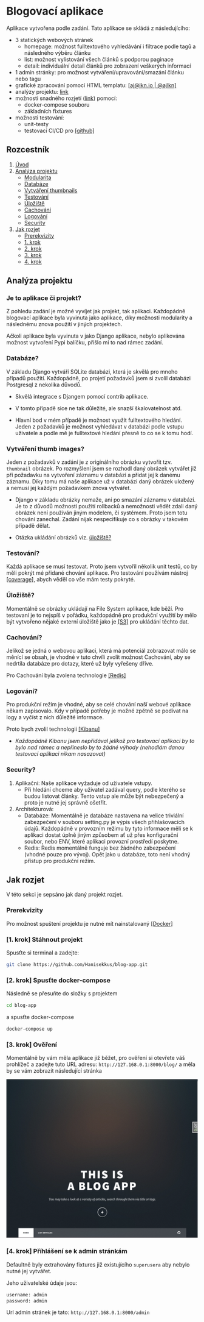 # Blogovací aplikace
Aplikace vytvořena podle zadání. Tato aplikace se skládá z následujícího:
* 3 statických webových stránek
    * homepage: možnost fulltextového vyhledávání i filtrace podle tagů a následného výběru článku
    * list: možnost vylistování všech článků s podporou paginace
    * detail: individuální detail článků pro zobrazení veškerých informací
* 1 admin stránky: pro možnost vytváření/upravování/smazání článku nebo tagu
* grafické zpracování pomocí HTML templatu: [[aj@lkn.io | @ajlkn]](https://html5up.net/massively)
* analýzy projektu: [link](#analýza-projektu)
* možnosti snadného rozjetí ([link](#jak-rozjet)) pomocí:
    * docker-compose souboru
    * základních fixtures
* možnosti testování:
    * unit-testy
    * testovací CI/CD pro [[github]](https://github.com/Hanisekkus/blog-app)

## Rozcestník
1) [Úvod](#blogovací-aplikace)
2) [Analýza projektu](#analýza-projektu)
    * [Modularita](#je-to-aplikace-či-projekt)
    * [Databáze](#databáze)
    * [Vytváření thumbnails](#vytváření-thumb-images)
    * [Testování](#testování)
    * [Úložiště](#úložiště)
    * [Cachování](#cachování)
    * [Logování](#logování)
    * [Security](#security)
3) [Jak rozjet](#jak-rozjet)
    * [Prerekvizity](#prerekvizity)
    * [1. krok](#1-krok-stáhnout-projekt)
    * [2. krok](#2-krok-spusťte-docker-compose)
    * [3. krok](#3-krok-ověření)
    * [4. krok](#4-krok-příhlášení-se-k-admin-stránkám)


## Analýza projektu

### Je to aplikace či projekt?
Z pohledu zadání je možné vyvíjet jak projekt, tak aplikaci. Každopádně blogovací aplikace byla vyvinuta jako aplikace, díky možnosti modularity a následnému znova použití v jiných projektech.

Ačkoli aplikace byla vyvinuta v jako Django aplikace, nebylo aplikována možnost vytvoření Pypi balíčku, přišlo mi to nad rámec zadání.

### Databáze?
V základu Django vytváří SQLite databázi, která je skvělá pro mnoho případů použití. Každopádně, po projetí požadavků jsem si zvolil databázi Postgresql z nekolika důvodů.

* Skvělá integrace s Djangem pomocí contrib aplikace.

* V tomto případě sice ne tak důležité, ale snazší škalovatelnost atd.

* Hlavní bod v mém případě je možnost využít fulltextového hledání. Jeden z požadavků je možnost vyhledávat v databázi podle vstupu uživatele a podle mě je fulltextové hledání přesně to co se k tomu hodí.

### Vytváření thumb images?
Jeden z požadavků v zadání je z originálního obrázku vytvořit tzv. `thumbnail` obrázek. Po rozmyšlení jsem se rozhodl daný obrázek vytvářet již při požadavku na vytvoření záznamu v databázi a přidat jej k danému záznamu. Díky tomu má naše aplikace už v databázi daný obrázek uložený a nemusí jej každým požadavkem znova vytvářet.

* Django v základu obrázky nemaže, ani po smazání záznamu v databázi. Je to z důvodů možnosti použití rollbacků a nemožnosti vědět zdali daný obrázek není používán jiným modelem, či systémem. Proto jsem totu chování zanechal. Zadání nijak nespecifikuje co s obrázky v takovém případě dělat.

* Otázka ukládání obrázků viz. [úložiště?](#úložiště)

### Testování?
Každá aplikace se musí testovat. Proto jsem vytvořil několik unit testů, co by měli pokrýt mé přidané chování aplikace.
Pro testování používám nástroj [[coverage]](https://coverage.readthedocs.io), abych věděl co vše mám testy pokryté.

### Úložiště?
Momentálně se obrázky ukládají na File System aplikace, kde běží. Pro testovaní je to nejspíš v pořádku, každopádně pro produkční využití by mělo být vytvořeno nějaké externí úložiště jako je [[S3]](https://aws.amazon.com/s3/) pro ukládání těchto dat.

### Cachování?
Jelikož se jedná o webovou aplikaci, která má potenciál zobrazovat málo se měnící se obsah, je vhodné v tuto chvíli zvolit možnost Cachování, aby se nedrtila databáze pro dotazy, které už byly vyřešeny dříve.

Pro Cachování byla zvolena technologie [[Redis]](https://redis.io/)

### Logování?
Pro produkční režim je vhodné, aby se celé chování naší webové aplikace někam zapisovalo. Kdy v případě potřeby je možné zpětně se podívat na logy a vyčíst z nich důležité informace. 

Proto bych zvolil technologii [[Kibanu]](https://www.elastic.co/kibana)
* *Každopádně Kibanu jsem nepřidával jelikož pro testovací aplikaci by to bylo nad rámec a nepřineslo by to žádné výhody (nehodlám danou testovací aplikaci nikam nasazovat)*

### Security?
1) Aplikační: Naše aplikace vyžaduje od uživatele vstupy.
    * Při hledání chceme aby uživatel zadával query, podle kterého se budou listovat články. Tento vstup ale může být nebezpečený a proto je nutné jej správně ošetřit.
2) Architekturová:
    * Databáze: Momentálně je databáze nastavena na velice triviální zabezpečení v souboru setting.py je výpis všech přihlašovacích údajů. Každopádně v provozním režimu by tyto informace měli se k aplikaci dostat úplně jiným způsobem ať už přes konfigurační soubor, nebo ENV, které aplikaci provozní prostředí poskytne.
    * Redis: Redis momentálně funguje bez žádného zabezpečení (vhodné pouze pro vývoj). Opět jako u databáze, toto není vhodný přístup pro produkční režim.

## Jak rozjet
V této sekci je sepsáno jak daný projekt rozjet.

### Prerekvizity
Pro možnost spuštení projektu je nutné mít nainstalovaný [[Docker]](https://www.docker.com/)


### [1. krok] Stáhnout projekt
Spusťte si terminal a zadejte:
```bash
git clone https://github.com/Hanisekkus/blog-app.git
```

### [2. krok] Spusťte docker-compose
Následně se přesuňte do složky s projektem
```bash
cd blog-app
```

a spusťte docker-compose
```bash
docker-compose up
```

### [3. krok] Ověření
Momentálně by vám měla aplikace již běžet, pro ověření si otevřete váš prohlížeč a zadejte tuto URL adresu: `http://127.168.0.1:8000/blog/` a měla by se vám zobrazit následující stránka

![image](./git_images/success.png)

### [4. krok] Příhlášení se k admin stránkám
Defaultně byly extrahovány fixtures již existujícího `superusera` aby nebylo nutné jej vytvářet.

Jeho uživatelské údaje jsou:
```
username: admin
password: admin
```

Url admin stránek je tato: `http://127.168.0.1:8000/admin`
